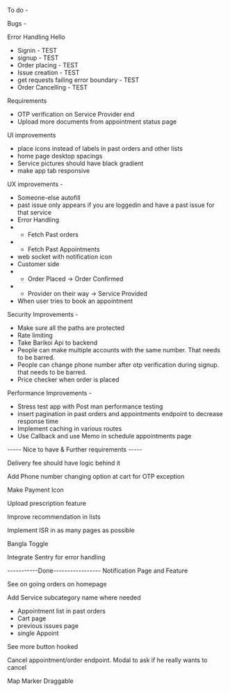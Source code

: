 To do -

Bugs -

Error Handling
Hello

- Signin - TEST
- signup - TEST
- Order placing - TEST
- Issue creation - TEST
- get requests failing error boundary - TEST
- Order Cancelling - TEST

Requirements

- OTP verification on Service Provider end
- Upload more documents from appointment status page

UI improvements

- place icons instead of labels in past orders and other lists
- home page desktop spacings
- Service pictures should have black gradient
- make app tab responsive

UX improvements -

- Someone-else autofill
- past issue only appears if you are loggedin and have a past issue for that service
- Error Handling
- - Fetch Past orders
- - Fetch Past Appointments
- web socket with notification icon
- Customer side
- - Order Placed -> Order Confirmed
- - Provider on their way -> Service Provided
- When user tries to book an appointment

Security Improvements -

- Make sure all the paths are protected
- Rate limiting
- Take Barikoi Api to backend
- People can make multiple accounts with the same number. That needs to be barred.
- People can change phone number after otp verification during signup. that needs to be barred.
- Price checker when order is placed

Performance Improvements -

- Stress test app with Post man performance testing
- insert pagination in past orders and appointments endpoint to decrease response time
- Implement caching in various routes
- Use Callback and use Memo in schedule appointments page

----- Nice to have & Further requirements -----

Delivery fee should have logic behind it

Add Phone number changing option at cart for OTP exception

Make Payment Icon

Upload prescription feature

Improve recommendation in lists

Implement ISR in as many pages as possible

Bangla Toggle

Integrate Sentry for error handling

-----------Done-----------------
Notification Page and Feature

See on going orders on homepage

Add Service subcategory name where needed

- Appointment list in past orders
- Cart page
- previous issues page
- single Appoint

See more button hooked

Cancel appointment/order endpoint. Modal to ask if he really wants to cancel

Map Marker Draggable
